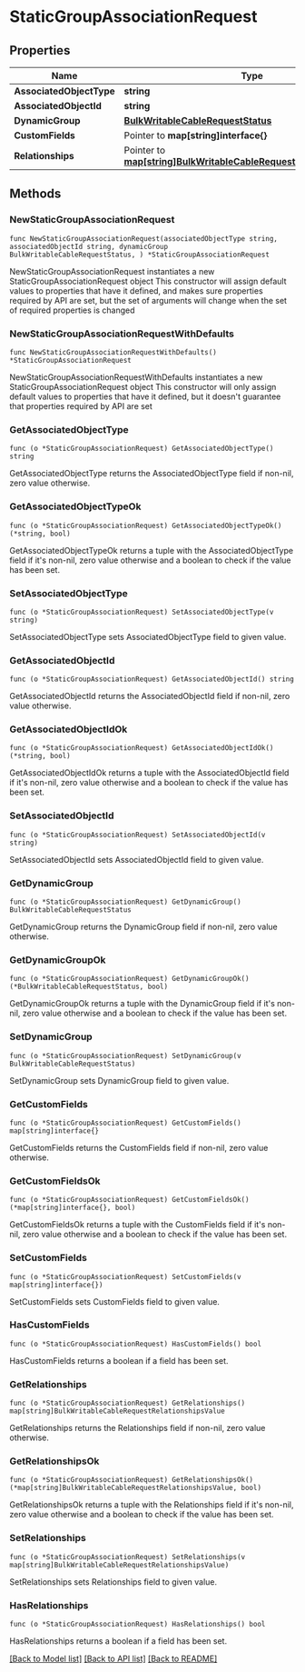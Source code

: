 # StaticGroupAssociationRequest

## Properties

Name | Type | Description | Notes
------------ | ------------- | ------------- | -------------
**AssociatedObjectType** | **string** |  | 
**AssociatedObjectId** | **string** |  | 
**DynamicGroup** | [**BulkWritableCableRequestStatus**](BulkWritableCableRequestStatus.md) |  | 
**CustomFields** | Pointer to **map[string]interface{}** |  | [optional] 
**Relationships** | Pointer to [**map[string]BulkWritableCableRequestRelationshipsValue**](BulkWritableCableRequestRelationshipsValue.md) |  | [optional] 

## Methods

### NewStaticGroupAssociationRequest

`func NewStaticGroupAssociationRequest(associatedObjectType string, associatedObjectId string, dynamicGroup BulkWritableCableRequestStatus, ) *StaticGroupAssociationRequest`

NewStaticGroupAssociationRequest instantiates a new StaticGroupAssociationRequest object
This constructor will assign default values to properties that have it defined,
and makes sure properties required by API are set, but the set of arguments
will change when the set of required properties is changed

### NewStaticGroupAssociationRequestWithDefaults

`func NewStaticGroupAssociationRequestWithDefaults() *StaticGroupAssociationRequest`

NewStaticGroupAssociationRequestWithDefaults instantiates a new StaticGroupAssociationRequest object
This constructor will only assign default values to properties that have it defined,
but it doesn't guarantee that properties required by API are set

### GetAssociatedObjectType

`func (o *StaticGroupAssociationRequest) GetAssociatedObjectType() string`

GetAssociatedObjectType returns the AssociatedObjectType field if non-nil, zero value otherwise.

### GetAssociatedObjectTypeOk

`func (o *StaticGroupAssociationRequest) GetAssociatedObjectTypeOk() (*string, bool)`

GetAssociatedObjectTypeOk returns a tuple with the AssociatedObjectType field if it's non-nil, zero value otherwise
and a boolean to check if the value has been set.

### SetAssociatedObjectType

`func (o *StaticGroupAssociationRequest) SetAssociatedObjectType(v string)`

SetAssociatedObjectType sets AssociatedObjectType field to given value.


### GetAssociatedObjectId

`func (o *StaticGroupAssociationRequest) GetAssociatedObjectId() string`

GetAssociatedObjectId returns the AssociatedObjectId field if non-nil, zero value otherwise.

### GetAssociatedObjectIdOk

`func (o *StaticGroupAssociationRequest) GetAssociatedObjectIdOk() (*string, bool)`

GetAssociatedObjectIdOk returns a tuple with the AssociatedObjectId field if it's non-nil, zero value otherwise
and a boolean to check if the value has been set.

### SetAssociatedObjectId

`func (o *StaticGroupAssociationRequest) SetAssociatedObjectId(v string)`

SetAssociatedObjectId sets AssociatedObjectId field to given value.


### GetDynamicGroup

`func (o *StaticGroupAssociationRequest) GetDynamicGroup() BulkWritableCableRequestStatus`

GetDynamicGroup returns the DynamicGroup field if non-nil, zero value otherwise.

### GetDynamicGroupOk

`func (o *StaticGroupAssociationRequest) GetDynamicGroupOk() (*BulkWritableCableRequestStatus, bool)`

GetDynamicGroupOk returns a tuple with the DynamicGroup field if it's non-nil, zero value otherwise
and a boolean to check if the value has been set.

### SetDynamicGroup

`func (o *StaticGroupAssociationRequest) SetDynamicGroup(v BulkWritableCableRequestStatus)`

SetDynamicGroup sets DynamicGroup field to given value.


### GetCustomFields

`func (o *StaticGroupAssociationRequest) GetCustomFields() map[string]interface{}`

GetCustomFields returns the CustomFields field if non-nil, zero value otherwise.

### GetCustomFieldsOk

`func (o *StaticGroupAssociationRequest) GetCustomFieldsOk() (*map[string]interface{}, bool)`

GetCustomFieldsOk returns a tuple with the CustomFields field if it's non-nil, zero value otherwise
and a boolean to check if the value has been set.

### SetCustomFields

`func (o *StaticGroupAssociationRequest) SetCustomFields(v map[string]interface{})`

SetCustomFields sets CustomFields field to given value.

### HasCustomFields

`func (o *StaticGroupAssociationRequest) HasCustomFields() bool`

HasCustomFields returns a boolean if a field has been set.

### GetRelationships

`func (o *StaticGroupAssociationRequest) GetRelationships() map[string]BulkWritableCableRequestRelationshipsValue`

GetRelationships returns the Relationships field if non-nil, zero value otherwise.

### GetRelationshipsOk

`func (o *StaticGroupAssociationRequest) GetRelationshipsOk() (*map[string]BulkWritableCableRequestRelationshipsValue, bool)`

GetRelationshipsOk returns a tuple with the Relationships field if it's non-nil, zero value otherwise
and a boolean to check if the value has been set.

### SetRelationships

`func (o *StaticGroupAssociationRequest) SetRelationships(v map[string]BulkWritableCableRequestRelationshipsValue)`

SetRelationships sets Relationships field to given value.

### HasRelationships

`func (o *StaticGroupAssociationRequest) HasRelationships() bool`

HasRelationships returns a boolean if a field has been set.


[[Back to Model list]](../README.md#documentation-for-models) [[Back to API list]](../README.md#documentation-for-api-endpoints) [[Back to README]](../README.md)



